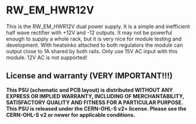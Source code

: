 # RW_EM_HWR12V

This is the RW_EM_HWR12V dual power supply. It is a simple and inefficient half wave rectifier with +12V and -12 outputs.
It may not be powerful enough to supply a whole rack, but it is very nice for module testing and development.
With heatsinks attached to both regulators the module can output close to 1A shared by both rails.
Only use 15V AC input with this module. 12V AC is not supported!

## License and warranty (VERY IMPORTANT!!!)

**This PSU (schematic and PCB layout) is distributed WITHOUT ANY EXPRESS OR IMPLIED
WARRANTY, INCLUDING OF MERCHANTABILITY, SATISFACTORY
QUALITY AND FITNESS FOR A PARTICULAR PURPOSE. 
This PSU is released under the CERN-OHL-S v2+ license. Please see
the CERN-OHL-S v2 or newer for applicable conditions.**
